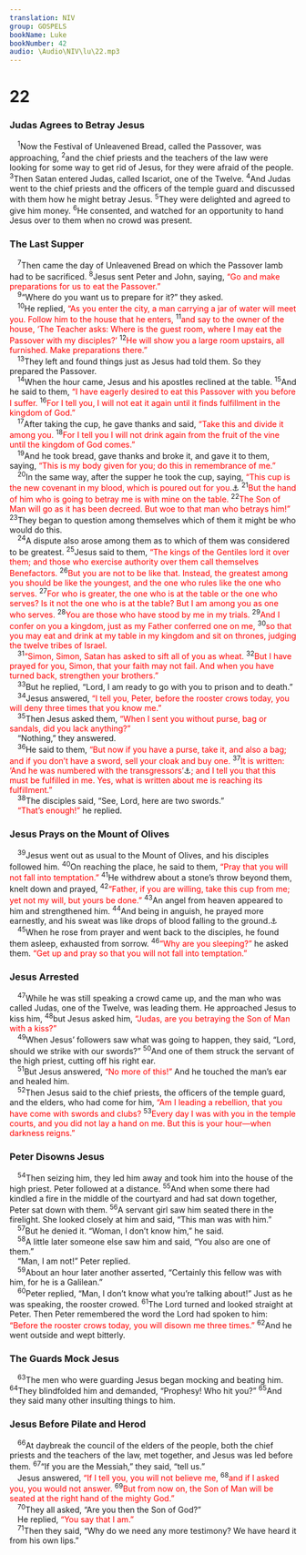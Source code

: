 ```yaml
---
translation: NIV
group: GOSPELS
bookName: Luke 
bookNumber: 42
audio: \Audio\NIV\lu\22.mp3
---
```


<div class="title"><h1>22</h1><h3>Judas Agrees to Betray Jesus </h3></div>
<span class="verse lu_22_1"> <sup>1</sup>Now the Festival of Unleavened Bread, called the Passover, was approaching, </span>
<span class="verse lu_22_2"><sup>2</sup>and the chief priests and the teachers of the law were looking for some way to get rid of Jesus, for they were afraid of the people. </span>
<span class="verse lu_22_3"><sup>3</sup>Then Satan entered Judas, called Iscariot, one of the Twelve. </span>
<span class="verse lu_22_4"><sup>4</sup>And Judas went to the chief priests and the officers of the temple guard and discussed with them how he might betray Jesus. </span>
<span class="verse lu_22_5"><sup>5</sup>They were delighted and agreed to give him money. </span>
<span class="verse lu_22_6"><sup>6</sup>He consented, and watched for an opportunity to hand Jesus over to them when no crowd was present. <br/></span>
<div class="title"><h3>The Last Supper </h3></div>
<span class="verse lu_22_7"> <sup>7</sup>Then came the day of Unleavened Bread on which the Passover lamb had to be sacrificed. </span>
<span class="verse lu_22_8"><sup>8</sup>Jesus sent Peter and John, saying, <font color="red">“Go and make preparations for us to eat the Passover.”</font><br/></span>
<span class="verse lu_22_9"> <sup>9</sup>“Where do you want us to prepare for it?” they asked. <br/></span>
<span class="verse lu_22_10"> <sup>10</sup>He replied, <font color="red">“As you enter the city, a man carrying a jar of water will meet you. Follow him to the house that he enters,</font></span>
<span class="verse lu_22_11"><sup>11</sup><font color="red">and say to the owner of the house, ‘The Teacher asks: Where is the guest room, where I may eat the Passover with my disciples?’</font></span>
<span class="verse lu_22_12"><sup>12</sup><font color="red">He will show you a large room upstairs, all furnished. Make preparations there.”</font><br/></span>
<span class="verse lu_22_13"> <sup>13</sup>They left and found things just as Jesus had told them. So they prepared the Passover. <br/></span>
<span class="verse lu_22_14"> <sup>14</sup>When the hour came, Jesus and his apostles reclined at the table. </span>
<span class="verse lu_22_15"><sup>15</sup>And he said to them, <font color="red">“I have eagerly desired to eat this Passover with you before I suffer.</font></span>
<span class="verse lu_22_16"><sup>16</sup><font color="red">For I tell you, I will not eat it again until it finds fulfillment in the kingdom of God.”</font><br/></span>
<span class="verse lu_22_17"> <sup>17</sup>After taking the cup, he gave thanks and said, <font color="red">“Take this and divide it among you.</font></span>
<span class="verse lu_22_18"><sup>18</sup><font color="red">For I tell you I will not drink again from the fruit of the vine until the kingdom of God comes.”</font><br/></span>
<span class="verse lu_22_19"> <sup>19</sup>And he took bread, gave thanks and broke it, and gave it to them, saying, <font color="red">“This is my body given for you; do this in remembrance of me.”</font><br/></span>
<span class="verse lu_22_20"> <sup>20</sup>In the same way, after the supper he took the cup, saying, <font color="red">“This cup is the new covenant in my blood, which is poured out for you.</font><a data-toggle="tooltip" data-placement="bottom" title="Some manuscripts do not have given for you … poured out for you.">⚓</a></span>
<span class="verse lu_22_21"><sup>21</sup><font color="red">But the hand of him who is going to betray me is with mine on the table.</font></span>
<span class="verse lu_22_22"><sup>22</sup><font color="red">The Son of Man will go as it has been decreed. But woe to that man who betrays him!”</font></span>
<span class="verse lu_22_23"><sup>23</sup>They began to question among themselves which of them it might be who would do this. <br/></span>
<span class="verse lu_22_24"> <sup>24</sup>A dispute also arose among them as to which of them was considered to be greatest. </span>
<span class="verse lu_22_25"><sup>25</sup>Jesus said to them, <font color="red">“The kings of the Gentiles lord it over them; and those who exercise authority over them call themselves Benefactors.</font></span>
<span class="verse lu_22_26"><sup>26</sup><font color="red">But you are not to be like that. Instead, the greatest among you should be like the youngest, and the one who rules like the one who serves.</font></span>
<span class="verse lu_22_27"><sup>27</sup><font color="red">For who is greater, the one who is at the table or the one who serves? Is it not the one who is at the table? But I am among you as one who serves.</font></span>
<span class="verse lu_22_28"><sup>28</sup><font color="red">You are those who have stood by me in my trials.</font></span>
<span class="verse lu_22_29"><sup>29</sup><font color="red">And I confer on you a kingdom, just as my Father conferred one on me,</font></span>
<span class="verse lu_22_30"><sup>30</sup><font color="red">so that you may eat and drink at my table in my kingdom and sit on thrones, judging the twelve tribes of Israel.</font><br/></span>
<span class="verse lu_22_31"> <sup>31</sup><font color="red">“Simon, Simon, Satan has asked to sift all of you as wheat.</font></span>
<span class="verse lu_22_32"><sup>32</sup><font color="red">But I have prayed for you, Simon, that your faith may not fail. And when you have turned back, strengthen your brothers.”</font><br/></span>
<span class="verse lu_22_33"> <sup>33</sup>But he replied, “Lord, I am ready to go with you to prison and to death.” <br/></span>
<span class="verse lu_22_34"> <sup>34</sup>Jesus answered, <font color="red">“I tell you, Peter, before the rooster crows today, you will deny three times that you know me.”</font><br/></span>
<span class="verse lu_22_35"> <sup>35</sup>Then Jesus asked them, <font color="red">“When I sent you without purse, bag or sandals, did you lack anything?”</font><br/> “Nothing,” they answered. <br/></span>
<span class="verse lu_22_36"> <sup>36</sup>He said to them, <font color="red">“But now if you have a purse, take it, and also a bag; and if you don’t have a sword, sell your cloak and buy one.</font></span>
<span class="verse lu_22_37"><sup>37</sup><font color="red">It is written: ‘And he was numbered with the transgressors’</font><a data-toggle="tooltip" data-placement="bottom" title="Isaiah 53:12">⚓</a><font color="red">; and I tell you that this must be fulfilled in me. Yes, what is written about me is reaching its fulfillment.”</font><br/></span>
<span class="verse lu_22_38"> <sup>38</sup>The disciples said, “See, Lord, here are two swords.” <br/> <font color="red">“That’s enough!”</font> he replied. <br/></span>
<div class="title"><h3>Jesus Prays on the Mount of Olives </h3></div>
<span class="verse lu_22_39"> <sup>39</sup>Jesus went out as usual to the Mount of Olives, and his disciples followed him. </span>
<span class="verse lu_22_40"><sup>40</sup>On reaching the place, he said to them, <font color="red">“Pray that you will not fall into temptation.”</font></span>
<span class="verse lu_22_41"><sup>41</sup>He withdrew about a stone’s throw beyond them, knelt down and prayed, </span>
<span class="verse lu_22_42"><sup>42</sup><font color="red">“Father, if you are willing, take this cup from me; yet not my will, but yours be done.”</font></span>
<span class="verse lu_22_43"><sup>43</sup>An angel from heaven appeared to him and strengthened him. </span>
<span class="verse lu_22_44"><sup>44</sup>And being in anguish, he prayed more earnestly, and his sweat was like drops of blood falling to the ground.<a data-toggle="tooltip" data-placement="bottom" title="Many early manuscripts do not have verses 43 and 44.">⚓</a><br/></span>
<span class="verse lu_22_45"> <sup>45</sup>When he rose from prayer and went back to the disciples, he found them asleep, exhausted from sorrow. </span>
<span class="verse lu_22_46"><sup>46</sup><font color="red">“Why are you sleeping?”</font> he asked them. <font color="red">“Get up and pray so that you will not fall into temptation.”</font><br/></span>
<div class="title"><h3>Jesus Arrested </h3></div>
<span class="verse lu_22_47"> <sup>47</sup>While he was still speaking a crowd came up, and the man who was called Judas, one of the Twelve, was leading them. He approached Jesus to kiss him, </span>
<span class="verse lu_22_48"><sup>48</sup>but Jesus asked him, <font color="red">“Judas, are you betraying the Son of Man with a kiss?”</font><br/></span>
<span class="verse lu_22_49"> <sup>49</sup>When Jesus’ followers saw what was going to happen, they said, “Lord, should we strike with our swords?” </span>
<span class="verse lu_22_50"><sup>50</sup>And one of them struck the servant of the high priest, cutting off his right ear. <br/></span>
<span class="verse lu_22_51"> <sup>51</sup>But Jesus answered, <font color="red">“No more of this!”</font> And he touched the man’s ear and healed him. <br/></span>
<span class="verse lu_22_52"> <sup>52</sup>Then Jesus said to the chief priests, the officers of the temple guard, and the elders, who had come for him, <font color="red">“Am I leading a rebellion, that you have come with swords and clubs?</font></span>
<span class="verse lu_22_53"><sup>53</sup><font color="red">Every day I was with you in the temple courts, and you did not lay a hand on me. But this is your hour—when darkness reigns.”</font><br/></span>
<div class="title"><h3>Peter Disowns Jesus </h3></div>
<span class="verse lu_22_54"> <sup>54</sup>Then seizing him, they led him away and took him into the house of the high priest. Peter followed at a distance. </span>
<span class="verse lu_22_55"><sup>55</sup>And when some there had kindled a fire in the middle of the courtyard and had sat down together, Peter sat down with them. </span>
<span class="verse lu_22_56"><sup>56</sup>A servant girl saw him seated there in the firelight. She looked closely at him and said, “This man was with him.” <br/></span>
<span class="verse lu_22_57"> <sup>57</sup>But he denied it. “Woman, I don’t know him,” he said. <br/></span>
<span class="verse lu_22_58"> <sup>58</sup>A little later someone else saw him and said, “You also are one of them.” <br/> “Man, I am not!” Peter replied. <br/></span>
<span class="verse lu_22_59"> <sup>59</sup>About an hour later another asserted, “Certainly this fellow was with him, for he is a Galilean.” <br/></span>
<span class="verse lu_22_60"> <sup>60</sup>Peter replied, “Man, I don’t know what you’re talking about!” Just as he was speaking, the rooster crowed. </span>
<span class="verse lu_22_61"><sup>61</sup>The Lord turned and looked straight at Peter. Then Peter remembered the word the Lord had spoken to him: <font color="red">“Before the rooster crows today, you will disown me three times.”</font></span>
<span class="verse lu_22_62"><sup>62</sup>And he went outside and wept bitterly. <br/></span>
<div class="title"><h3>The Guards Mock Jesus </h3></div>
<span class="verse lu_22_63"> <sup>63</sup>The men who were guarding Jesus began mocking and beating him. </span>
<span class="verse lu_22_64"><sup>64</sup>They blindfolded him and demanded, “Prophesy! Who hit you?” </span>
<span class="verse lu_22_65"><sup>65</sup>And they said many other insulting things to him. <br/></span>
<div class="title"><h3>Jesus Before Pilate and Herod </h3></div>
<span class="verse lu_22_66"> <sup>66</sup>At daybreak the council of the elders of the people, both the chief priests and the teachers of the law, met together, and Jesus was led before them. </span>
<span class="verse lu_22_67"><sup>67</sup>“If you are the Messiah,” they said, “tell us.” <br/> Jesus answered, <font color="red">“If I tell you, you will not believe me,</font></span>
<span class="verse lu_22_68"><sup>68</sup><font color="red">and if I asked you, you would not answer.</font></span>
<span class="verse lu_22_69"><sup>69</sup><font color="red">But from now on, the Son of Man will be seated at the right hand of the mighty God.”</font><br/></span>
<span class="verse lu_22_70"> <sup>70</sup>They all asked, “Are you then the Son of God?” <br/> He replied, <font color="red">“You say that I am.”</font><br/></span>
<span class="verse lu_22_71"> <sup>71</sup>Then they said, “Why do we need any more testimony? We have heard it from his own lips.” <br/></span>
